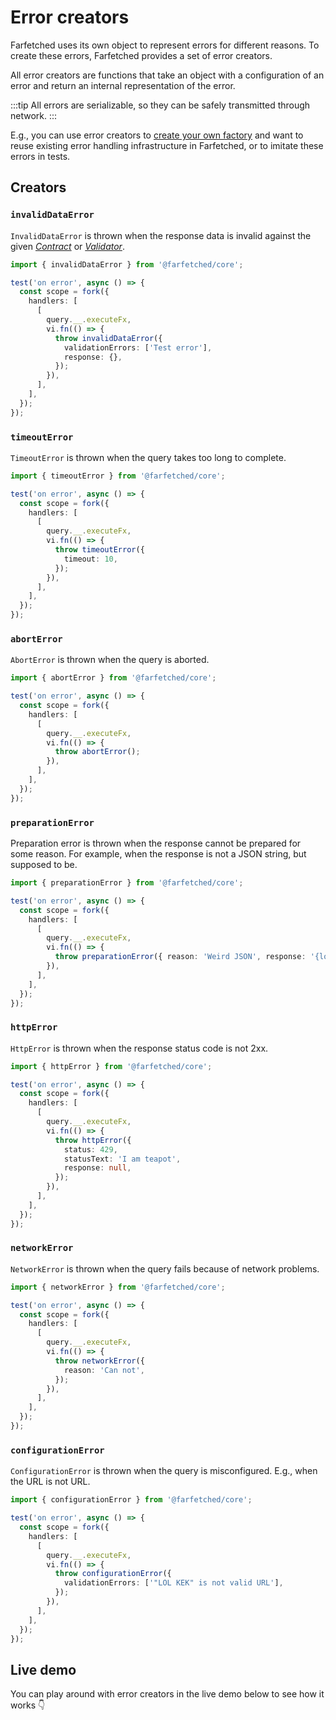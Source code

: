 # Error creators

Farfetched uses its own object to represent errors for different reasons. To create these errors, Farfetched provides a set of error creators.

All error creators are functions that take an object with a configuration of an error and return an internal representation of the error.

:::tip
All errors are serializable, so they can be safely transmitted through network.
:::

E.g., you can use error creators to [create your own factory](/recipes/custom_query) and want to reuse existing error handling infrastructure in Farfetched, or to imitate these errors in tests.

## Creators

### `invalidDataError`

`InvalidDataError` is thrown when the response data is invalid against the given [_Contract_](/api/primitives/contract) or [_Validator_](/api/primitives/validator).

```ts
import { invalidDataError } from '@farfetched/core';

test('on error', async () => {
  const scope = fork({
    handlers: [
      [
        query.__.executeFx,
        vi.fn(() => {
          throw invalidDataError({
            validationErrors: ['Test error'],
            response: {},
          });
        }),
      ],
    ],
  });
});
```

### `timeoutError`

`TimeoutError` is thrown when the query takes too long to complete.

```ts
import { timeoutError } from '@farfetched/core';

test('on error', async () => {
  const scope = fork({
    handlers: [
      [
        query.__.executeFx,
        vi.fn(() => {
          throw timeoutError({
            timeout: 10,
          });
        }),
      ],
    ],
  });
});
```

### `abortError`

`AbortError` is thrown when the query is aborted.

```ts
import { abortError } from '@farfetched/core';

test('on error', async () => {
  const scope = fork({
    handlers: [
      [
        query.__.executeFx,
        vi.fn(() => {
          throw abortError();
        }),
      ],
    ],
  });
});
```

### `preparationError`

Preparation error is thrown when the response cannot be prepared for some reason. For example, when the response is not a JSON string, but supposed to be.

```ts
import { preparationError } from '@farfetched/core';

test('on error', async () => {
  const scope = fork({
    handlers: [
      [
        query.__.executeFx,
        vi.fn(() => {
          throw preparationError({ reason: 'Weird JSON', response: '{lolkek' });
        }),
      ],
    ],
  });
});
```

### `httpError`

`HttpError` is thrown when the response status code is not 2xx.

```ts
import { httpError } from '@farfetched/core';

test('on error', async () => {
  const scope = fork({
    handlers: [
      [
        query.__.executeFx,
        vi.fn(() => {
          throw httpError({
            status: 429,
            statusText: 'I am teapot',
            response: null,
          });
        }),
      ],
    ],
  });
});
```

### `networkError`

`NetworkError` is thrown when the query fails because of network problems.

```ts
import { networkError } from '@farfetched/core';

test('on error', async () => {
  const scope = fork({
    handlers: [
      [
        query.__.executeFx,
        vi.fn(() => {
          throw networkError({
            reason: 'Can not',
          });
        }),
      ],
    ],
  });
});
```

### `configurationError` <Badge type="tip" text="since v0.11.0" />

`ConfigurationError` is thrown when the query is misconfigured. E.g., when the URL is not URL.

```ts
import { configurationError } from '@farfetched/core';

test('on error', async () => {
  const scope = fork({
    handlers: [
      [
        query.__.executeFx,
        vi.fn(() => {
          throw configurationError({
            validationErrors: ['"LOL KEK" is not valid URL'],
          });
        }),
      ],
    ],
  });
});
```

## Live demo

You can play around with error creators in the live demo below to see how it works 👇

<script setup lang="ts">
import demoFile from './error_creators.live.vue?raw';
</script>

<LiveDemo :demoFile="demoFile" />
